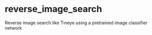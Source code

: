 # reverse_image_search
Reverse image search like Tineye using a pretrained image classifier network
